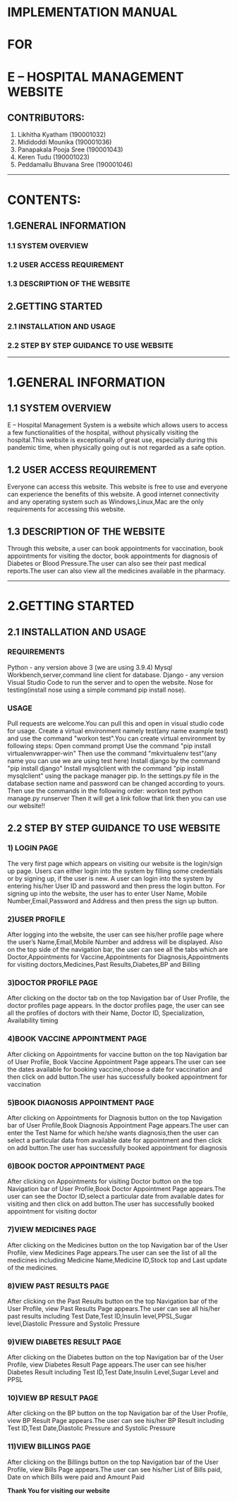 # **IMPLEMENTATION MANUAL**
# **FOR**
# **E – HOSPITAL MANAGEMENT WEBSITE**
 


## CONTRIBUTORS:
1. Likhitha Kyatham (190001032)
2. Mididoddi Mounika (190001036)
3. Panapakala Pooja Sree (190001043)
4. Keren Tudu (190001023)
5. Peddamallu Bhuvana Sree (190001046)
---

# **CONTENTS:**
## 1.GENERAL INFORMATION
### 1.1 SYSTEM OVERVIEW
### 1.2 USER ACCESS REQUIREMENT
### 1.3 DESCRIPTION OF THE WEBSITE

## 2.GETTING STARTED
### 2.1 INSTALLATION AND USAGE
### 2.2 STEP BY STEP GUIDANCE TO USE WEBSITE

---

#  **1.GENERAL INFORMATION**
## **1.1 SYSTEM OVERVIEW**
E – Hospital Management System is a website which allows users to access a few  functionalities of the hospital, without physically visiting the hospital.This website is exceptionally of great use, especially during this pandemic time, when physically going out is not regarded as a safe option.

## **1.2 USER ACCESS REQUIREMENT**
Everyone can access this website. This website is free to use and everyone can experience the benefits of this website. A good internet connectivity and any operating system such as Windows,Linux,Mac  are the only requirements for accessing this website.

## **1.3 DESCRIPTION OF THE WEBSITE**
Through this website, a user can book appointments for vaccination, book appointments for visiting the doctor, book appointments for diagnosis of Diabetes or Blood Pressure.The user can also see their past medical reports.The user can also view all the medicines available in the pharmacy.

---

# **2.GETTING STARTED**
## **2.1 INSTALLATION AND USAGE**

### **REQUIREMENTS**
Python - any version above 3 (we are using 3.9.4)
Mysql Workbench,server,command line client for database.
Django - any version
Visual Studio Code to run the server and to open the website.
Nose for testing(install nose using a simple command pip install nose).

### **USAGE**
Pull requests are welcome.You can pull this and open in visual studio code for usage.
Create a virtual environment namely test(any name example test) and use the command "workon test".You can create virtual environment by following steps:
Open command prompt
Use the command "pip install virtualenvwrapper-win"
Then use the command "mkvirtualenv test"(any name you can use we are using test here)
Install django by the command "pip install django"
Install mysqlclient with the command "pip install mysqlclient" using the package manager pip.
In the settings.py file in the database section name and password can be changed according to yours.
Then use the commands in the following order:
workon test
python manage.py runserver
Then it will get a link follow that link then you can use our website!!

## **2.2 STEP BY STEP GUIDANCE TO USE WEBSITE**

### **1) LOGIN PAGE**
The very first page which appears on visiting our website is the login/sign up page.
Users can either login into the system by filling some credentials or by signing up, if the user is new.  A user can login into the system by entering his/her User ID and password and then press the login button.
For signing up into the website, the user has to enter User Name, Mobile Number,Email,Password and Address and then press the sign up button.

### **2)USER PROFILE**
After logging into the website, the user can see his/her profile page where the user’s Name,Email,Mobile Number and address will be displayed. Also on the top side of the  navigation bar, the user can see all the tabs which are Doctor,Appointments for Vaccine,Appointments for Diagnosis,Appointments for visiting doctors,Medicines,Past Results,Diabetes,BP and Billing

### **3)DOCTOR PROFILE PAGE**
After clicking on the doctor tab  on the top Navigation bar of User Profile, the doctor profiles page appears. In the doctor profiles page, the user can see all the profiles of doctors with their Name, Doctor ID, Specialization, Availability timing 

### **4)BOOK VACCINE APPOINTMENT PAGE**
After clicking on Appointments for vaccine button  on the top Navigation bar of User Profile, Book Vaccine Appointment Page appears.The user can see the dates available for booking vaccine,choose a date for vaccination and then click on add button.The user has successfully booked appointment for vaccination

### **5)BOOK DIAGNOSIS APPOINTMENT PAGE**
After clicking on Appointments for Diagnosis button  on the top Navigation bar of User Profile,Book Diagnosis Appointment Page appears.The user can enter the Test Name for which he/she wants diagnosis,then the user can select a particular data from available date for appointment and then click on add button.The user has successfully booked appointment for diagnosis

### **6)BOOK DOCTOR APPOINTMENT PAGE**
After clicking on Appointments for visiting Doctor button on the top Navigation bar of User Profile,Book Doctor Appointment Page appears.The user can see the Doctor ID,select a particular date  from available dates for visiting and then click on add button.The user has successfully booked appointment for visiting doctor

### **7)VIEW MEDICINES PAGE**
After clicking on the Medicines button on the top Navigation bar of the User Profile, view Medicines Page appears.The user can see the list of all the medicines including Medicine Name,Medicine ID,Stock top and Last update of the medicines.

### **8)VIEW PAST RESULTS PAGE**
After clicking on the Past Results button on the top Navigation bar of the User Profile, view Past Results Page appears.The user can see all his/her  past results including Test Date,Test ID,Insulin level,PPSL,Sugar level,Diastolic Pressure and Systolic Pressure

### **9)VIEW DIABETES RESULT PAGE**
After clicking on the  Diabetes button on the top Navigation bar of the User Profile, view Diabetes Result Page appears.The user can see his/her Diabetes Result including Test ID,Test Date,Insulin Level,Sugar Level and PPSL

### **10)VIEW BP RESULT PAGE**
After clicking on the  BP button on the top Navigation bar of the User Profile, view BP Result Page appears.The user can see his/her BP Result including Test ID,Test Date,Diastolic Pressure and Systolic Pressure 

### **11)VIEW BILLINGS PAGE**
After clicking on the  Billings button on the top Navigation bar of the User Profile, view Bills Page appears.The user can see his/her List of Bills paid, Date on which Bills were paid and Amount Paid

**Thank You for visiting our website**




















